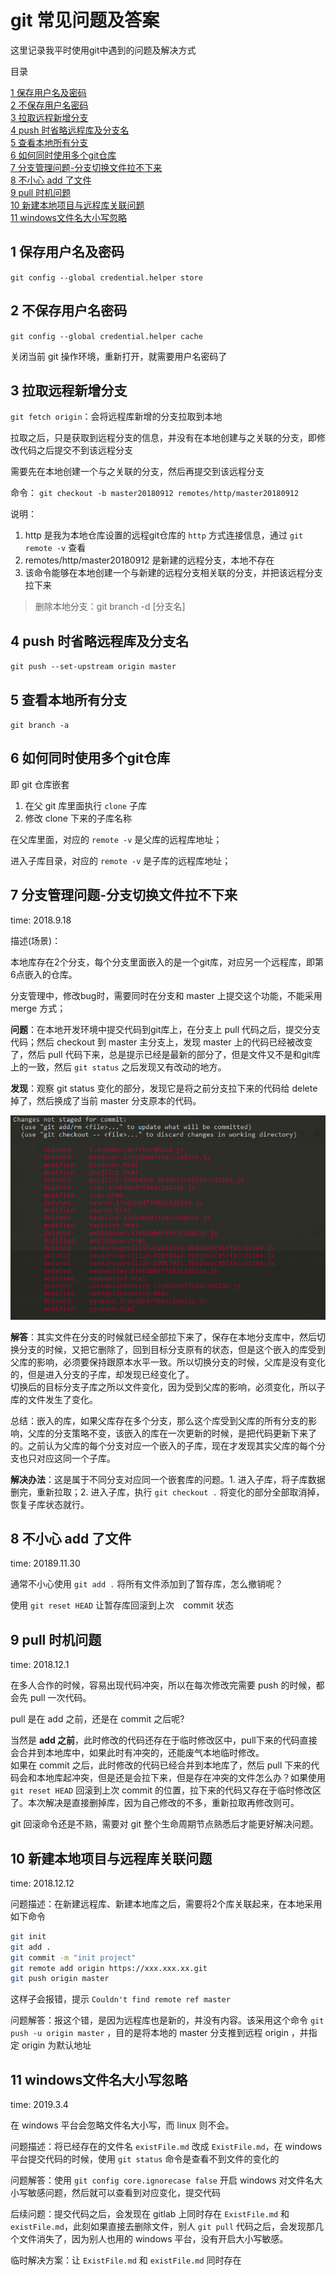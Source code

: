 # git 常见问题及答案

这里记录我平时使用git中遇到的问题及解决方式

目录

[1 保存用户名及密码](#1-保存用户名及密码)  
[2 不保存用户名密码](#2-不保存用户名密码)  
[3 拉取远程新增分支](#3-拉取远程新增分支)  
[4 push 时省略远程库及分支名](#4-push-时省略远程库及分支名)  
[5 查看本地所有分支](#5-查看本地所有分支)  
[6 如何同时使用多个git仓库](#6-如何同时使用多个git仓库)  
[7 分支管理问题-分支切换文件拉不下来](#7-分支管理问题-分支切换文件拉不下来)  
[8 不小心 add 了文件](#8-不小心-add-了文件)  
[9 pull 时机问题](#9-pull-时机问题)  
[10 新建本地项目与远程库关联问题](#10-新建本地项目与远程库关联问题)  
[11 windows文件名大小写忽略](#11-windows文件名大小写忽略)  

## 1 保存用户名及密码

`git config --global credential.helper store`

## 2 不保存用户名密码

`git config --global credential.helper cache`

关闭当前 git 操作环境，重新打开，就需要用户名密码了

## 3 拉取远程新增分支

`git fetch origin`：会将远程库新增的分支拉取到本地

拉取之后，只是获取到远程分支的信息，并没有在本地创建与之关联的分支，即修改代码之后提交不到该远程分支

需要先在本地创建一个与之关联的分支，然后再提交到该远程分支

命令： `git checkout -b master20180912 remotes/http/master20180912`

说明：

1. http 是我为本地仓库设置的远程git仓库的 `http` 方式连接信息，通过 `git remote -v` 查看
2. remotes/http/master20180912 是新建的远程分支，本地不存在
3. 该命令能够在本地创建一个与新建的远程分支相关联的分支，并把该远程分支拉下来

> 删除本地分支：git branch -d [分支名]

## 4 push 时省略远程库及分支名

`git push --set-upstream origin master`

## 5 查看本地所有分支

`git branch -a`

## 6 如何同时使用多个git仓库

即 git 仓库嵌套

1. 在父 git 库里面执行 `clone` 子库
2. 修改 clone 下来的子库名称

在父库里面，对应的 `remote -v` 是父库的远程库地址；

进入子库目录，对应的 `remote -v` 是子库的远程库地址；

## 7 分支管理问题-分支切换文件拉不下来

time: 2018.9.18

描述(场景)：

本地库存在2个分支，每个分支里面嵌入的是一个git库，对应另一个远程库，即第6点嵌入的仓库。

分支管理中，修改bug时，需要同时在分支和 master 上提交这个功能，不能采用 merge 方式；

**问题**：在本地开发环境中提交代码到git库上，在分支上 pull 代码之后，提交分支代码；然后 checkout 到 master 主分支上，发现 master 上的代码已经被改变了，然后 pull 代码下来，总是提示已经是最新的部分了，但是文件又不是和git库上的一致，然后 `git status` 之后发现又有改动的地方。

**发现**：观察 git status 变化的部分，发现它是将之前分支拉下来的代码给 delete 掉了，然后换成了当前 master 分支原本的代码。

![git status](../images/gitStatus.png)

**解答**：其实文件在分支的时候就已经全部拉下来了，保存在本地分支库中，然后切换分支的时候，又把它删除了，回到目标分支原有的状态，但是这个嵌入的库受到父库的影响，必须要保持跟原本水平一致。所以切换分支的时候，父库是没有变化的，但是进入分支的子库，却发现已经变化了。  
切换后的目标分支子库之所以文件变化，因为受到父库的影响，必须变化，所以子库的文件发生了变化。

总结：嵌入的库，如果父库存在多个分支，那么这个库受到父库的所有分支的影响，父库的分支策略不变，该嵌入的库在一次更新的时候，是把代码更新下来了的。之前认为父库的每个分支对应一个嵌入的子库，现在才发现其实父库的每个分支也只对应这同一个子库。

**解决办法**：这是属于不同分支对应同一个嵌套库的问题。1. 进入子库，将子库数据删完，重新拉取；2. 进入子库，执行 `git checkout .` 将变化的部分全部取消掉，恢复子库状态就行。

## 8 不小心 add 了文件

time: 20189.11.30

通常不小心使用 `git add .` 将所有文件添加到了暂存库，怎么撤销呢？

使用 `git reset HEAD` 让暂存库回滚到上次　commit 状态

## 9 pull 时机问题

time: 2018.12.1

在多人合作的时候，容易出现代码冲突，所以在每次修改完需要 push 的时候，都会先 pull 一次代码。

pull 是在 add 之前，还是在 commit 之后呢?

当然是 **add 之前**，此时修改的代码还存在于临时修改区中，pull下来的代码直接会合并到本地库中，如果此时有冲突的，还能废气本地临时修改。  
如果在 commit 之后，此时修改的代码已经合并到本地库了，然后 pull 下来的代码会和本地库起冲突，但是还是会拉下来，但是存在冲突的文件怎么办？如果使用 `git reset HEAD` 回滚到上次 commit 的位置，拉下来的代码又存在于临时修改区了。本次解决是直接删掉库，因为自己修改的不多，重新拉取再修改则可。

git 回滚命令还是不熟，需要对 git 整个生命周期节点熟悉后才能更好解决问题。

## 10 新建本地项目与远程库关联问题

time: 2018.12.12

问题描述：在新建远程库、新建本地库之后，需要将2个库关联起来，在本地采用如下命令

```bash
git init
git add .
git commit -m "init project"
git remote add origin https://xxx.xxx.xx.git
git push origin master
```

这样子会报错，提示 `Couldn't find remote ref master`

问题解答：报这个错，是因为远程库也是新的，并没有内容。该采用这个命令 `git push -u origin master` ，目的是将本地的 master 分支推到远程 origin ，并指定 origin 为默认地址

## 11 windows文件名大小写忽略

time: 2019.3.4

在 windows 平台会忽略文件名大小写，而 linux 则不会。

问题描述：将已经存在的文件名 `existFile.md` 改成 `ExistFile.md`，在 windows 平台提交代码的时候，使用 `git status` 命令是查看不到文件的变化的

问题解答：使用 `git config core.ignorecase false` 开启 windows 对文件名大小写敏感问题，然后就可以查看到对应变化，提交代码

后续问题：提交代码之后，会发现在 gitlab 上同时存在 `ExistFile.md` 和 `existFile.md`，此刻如果直接去删除文件，别人 `git pull` 代码之后，会发现那几个文件消失了，因为别人也用的 windows 平台，没有开启大小写敏感。

临时解决方案：让 `ExistFile.md` 和 `existFile.md` 同时存在
